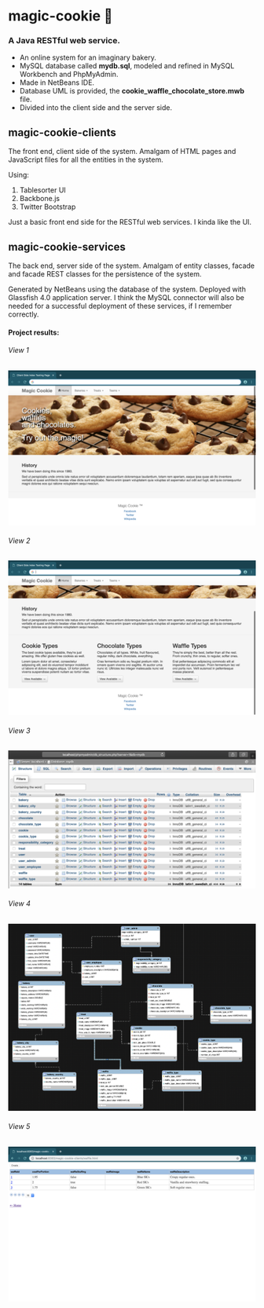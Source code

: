 # magic-cookie 🍪
### A Java RESTful web service.

* An online system for an imaginary bakery.
* MySQL database called <b>mydb.sql</b>, modeled and refined in MySQL Workbench and PhpMyAdmin.
* Made in NetBeans IDE.
* Database UML is provided, the <b>cookie_waffle_chocolate_store.mwb</b> file.
* Divided into the client side and the server side.

## magic-cookie-clients
The front end, client side of the system. Amalgam of HTML pages and JavaScript files for all the entities in the system.

Using:
1. Tablesorter UI
1. Backbone.js
1. Twitter Bootstrap 

Just a basic front end side for the RESTful web services. I kinda like the UI.

## magic-cookie-services
The back end, server side of the system. Amalgam of entity classes, facade and facade REST classes for the persistence of the system.

Generated by NetBeans using the database of the system. Deployed with Glassfish 4.0 application server. I think the MySQL connector will also be needed for a successful deployment of these services, if I remember correctly.

#### Project results:
<h6>View 1</h6>
<img src="views/view-1.png" alt="View 1">
<h6>View 2</h6>
<img src="views/view-2.png" alt="View 2">
<h6>View 3</h6>
<img src="views/view-3.png" alt="View 3">
<h6>View 4</h6>
<img src="views/view-4.png" alt="View 4">
<h6>View 5</h6>
<img src="views/view-5.png" alt="View 5">





